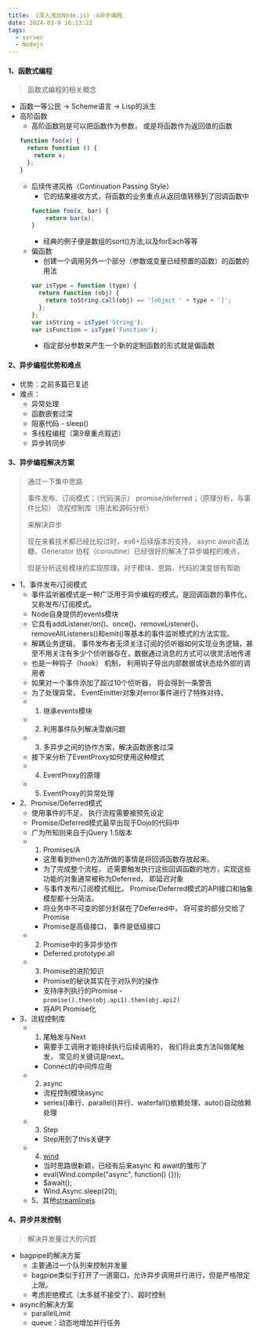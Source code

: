 ```yaml
---
title: 《深入浅出Node.js》-4异步编程
date: 2024-03-9 16:13:22
tags:
  - server
  - Nodejs
---
```

#### 1、函数式编程
> 函数式编程的相关概念
- 函数一等公民 -> Scheme语言 -> Lisp的派生
- 高阶函数
  - 高阶函数则是可以把函数作为参数， 或是将函数作为返回值的函数
  ```js
  function foo(x) {
    return function () {
      return x;
    };
  }
  ```
  - 后续传递风格（Continuation Passing Style）
    - 它的结果接收方式，将函数的业务重点从返回值转移到了回调函数中
    ```js
    function foo(x, bar) {
        return bar(x);
    }
    ```
    - 经典的例子便是数组的sort()方法,以及forEach等等
  - 偏函数
    - 创建一个调用另外一个部分（参数或变量已经预置的函数）的函数的用法
    ```js
    var isType = function (type) {
      return function (obj) {
        return toString.call(obj) == '[object ' + type + ']';
      };
    };
    var isString = isType('String');
    var isFunction = isType('Function');
    ```
    - 指定部分参数来产生一个新的定制函数的形式就是偏函数

#### 2、异步编程优势和难点
- 优势：之前多篇已复述
- 难点：
  - 异常处理
  - 函数嵌套过深
  - 阻塞代码 - sleep()
  - 多线程编程（第9章重点叙述）
  - 异步转同步

#### 3、异步编程解决方案
> 通过一下集中思路
> 
> 事件发布、订阅模式；（代码演示）
> promise/deferred；（原理分析，与事件比较）
> 流程控制库（用法和源码分析）
> 
> 来解决异步
> 
> 现在来看技术都已经比较过时，es6+后续版本的支持，
> async await语法糖、Generator 协程（coroutine）已经很好的解决了异步编程的难点，
> 
> 但是分析这些模块的实现原理，对于模块、思路、代码的演变很有帮助

- 1、事件发布/订阅模式
  - 事件监听器模式是一种广泛用于异步编程的模式，是回调函数的事件化，又称发布/订阅模式。
  - Node自身提供的events模块
  - 它具有addListener/on()、once()、removeListener()、removeAllListeners()和emit()等基本的事件监听模式的方法实现。
  - 解耦业务逻辑， 事件发布者无须关注订阅的侦听器如何实现业务逻辑，甚至不用关注有多少个侦听器存在，数据通过消息的方式可以很灵活地传递
  - 也是一种钩子（hook） 机制， 利用钩子导出内部数据或状态给外部的调用者
  - 如果对一个事件添加了超过10个侦听器， 将会得到一条警告
  - 为了处理异常， EventEmitter对象对error事件进行了特殊对待。 
  - 1. 继承events模块
  - 2. 利用事件队列解决雪崩问题
  - 3. 多异步之间的协作方案，解决函数嵌套过深
  - 接下来分析了EventProxy如何使用这种模式
  - 4. EventProxy的原理
  - 5. EventProxy的异常处理
- 2、Promise/Deferred模式
  - 使用事件的不足， 执行流程需要被预先设定
  - Promise/Deferred模式最早出现于Dojo的代码中
  - 广为所知则来自于jQuery 1.5版本
  - 1. Promises/A
    - 这里看到then()方法所做的事情是将回调函数存放起来。 
    - 为了完成整个流程， 还需要触发执行这些回调函数的地方，实现这些功能的对象通常被称为Deferred， 即延迟对象
    - 与事件发布/订阅模式相比， Promise/Deferred模式的API接口和抽象模型都十分简洁。 
    - 将业务中不可变的部分封装在了Deferred中， 将可变的部分交给了Promise
    - Promise是高级接口， 事件是低级接口
  - 2. Promise中的多异步协作
    - Deferred.prototype.all
  - 3. Promise的进阶知识
    - Promise的秘诀其实在于对队列的操作
    - 支持序列执行的Promise - `promise().then(obj.api1).then(obj.api2)`
    - 将API Promise化
- 3、流程控制库
  - 1. 尾触发与Next
    - 需要手工调用才能持续执行后续调用的， 我们将此类方法叫做尾触发， 常见的关键词是next。
    - Connect的中间件应用
  - 2. async
    - 流程控制模块async
    - series()串行、parallel()并行、waterfall()依赖处理、auto()自动依赖处理
  - 3. Step
    - Step用到了this关键字
  - 4. [wind](https://github.com/JeffreyZhao/wind) 
    - 当时思路很新颖，已经有后来async 和 await的雏形了
    - eval(Wind.compile("async", function() {}));
    - $await();
    - Wind.Async.sleep(20);
  - 5、其他[streamlinejs](https://github.com/Sage/streamlinejs)
#### 4、异步并发控制
> 解决并发量过大的问题
- bagpipe的解决方案
  - 主要通过一个队列来控制并发量
  - bagpipe类似于打开了一道窗口，允许异步调用并行进行，但是严格限定上限。 
  - 考虑拒绝模式（太多就不接受了）、超时控制
- async的解决方案
  - parallelLimit
  - queue：动态地增加并行任务

